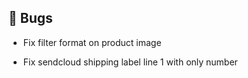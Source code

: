 ## 🐛 Bugs

- Fix filter format on product image

- Fix sendcloud shipping label line 1 with only number